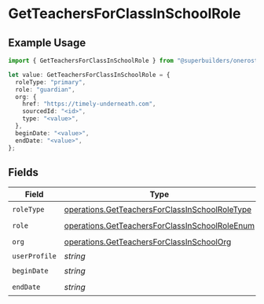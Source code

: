 # GetTeachersForClassInSchoolRole

## Example Usage

```typescript
import { GetTeachersForClassInSchoolRole } from "@superbuilders/oneroster/models/operations";

let value: GetTeachersForClassInSchoolRole = {
  roleType: "primary",
  role: "guardian",
  org: {
    href: "https://timely-underneath.com",
    sourcedId: "<id>",
    type: "<value>",
  },
  beginDate: "<value>",
  endDate: "<value>",
};
```

## Fields

| Field                                                                                                            | Type                                                                                                             | Required                                                                                                         | Description                                                                                                      |
| ---------------------------------------------------------------------------------------------------------------- | ---------------------------------------------------------------------------------------------------------------- | ---------------------------------------------------------------------------------------------------------------- | ---------------------------------------------------------------------------------------------------------------- |
| `roleType`                                                                                                       | [operations.GetTeachersForClassInSchoolRoleType](../../models/operations/getteachersforclassinschoolroletype.md) | :heavy_check_mark:                                                                                               | N/A                                                                                                              |
| `role`                                                                                                           | [operations.GetTeachersForClassInSchoolRoleEnum](../../models/operations/getteachersforclassinschoolroleenum.md) | :heavy_check_mark:                                                                                               | N/A                                                                                                              |
| `org`                                                                                                            | [operations.GetTeachersForClassInSchoolOrg](../../models/operations/getteachersforclassinschoolorg.md)           | :heavy_check_mark:                                                                                               | N/A                                                                                                              |
| `userProfile`                                                                                                    | *string*                                                                                                         | :heavy_minus_sign:                                                                                               | N/A                                                                                                              |
| `beginDate`                                                                                                      | *string*                                                                                                         | :heavy_check_mark:                                                                                               | N/A                                                                                                              |
| `endDate`                                                                                                        | *string*                                                                                                         | :heavy_check_mark:                                                                                               | N/A                                                                                                              |